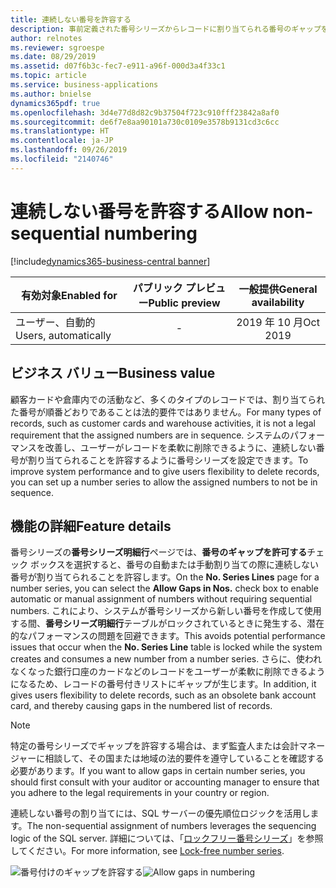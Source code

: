```yaml
---
title: 連続しない番号を許容する
description: 事前定義された番号シリーズからレコードに割り当てられる番号のギャップを許容できるようになりました。
author: relnotes
ms.reviewer: sgroespe
ms.date: 08/29/2019
ms.assetid: d07f6b3c-fec7-e911-a96f-000d3a4f33c1
ms.topic: article
ms.service: business-applications
ms.author: bnielse
dynamics365pdf: true
ms.openlocfilehash: 3d4e77d8d82c9b37504f723c910fff23842a8af0
ms.sourcegitcommit: de6f7e8aa90101a730c0109e3578b9131cd3c6cc
ms.translationtype: HT
ms.contentlocale: ja-JP
ms.lasthandoff: 09/26/2019
ms.locfileid: "2140746"
---
```

# <a name="allow-non-sequential-numbering"></a><span data-ttu-id="18bc2-103">連続しない番号を許容する</span><span class="sxs-lookup"><span data-stu-id="18bc2-103">Allow non-sequential numbering</span></span>
[!include[dynamics365-business-central banner](../includes/dynamics365-business-central.md)]

| <span data-ttu-id="18bc2-104">有効対象</span><span class="sxs-lookup"><span data-stu-id="18bc2-104">Enabled for</span></span>    |  <span data-ttu-id="18bc2-105">パブリック プレビュー</span><span class="sxs-lookup"><span data-stu-id="18bc2-105">Public preview</span></span> | <span data-ttu-id="18bc2-106">一般提供</span><span class="sxs-lookup"><span data-stu-id="18bc2-106">General availability</span></span> | 
| ---------- | :----------: |:----------: |
|<span data-ttu-id="18bc2-107">ユーザー、自動的</span><span class="sxs-lookup"><span data-stu-id="18bc2-107">Users, automatically</span></span>|-| <span data-ttu-id="18bc2-108">2019 年 10 月</span><span class="sxs-lookup"><span data-stu-id="18bc2-108">Oct 2019</span></span>|


## <a name="business-value"></a><span data-ttu-id="18bc2-109">ビジネス バリュー</span><span class="sxs-lookup"><span data-stu-id="18bc2-109">Business value</span></span>
<!-- bv start -->
<span data-ttu-id="18bc2-110">顧客カードや倉庫内での活動など、多くのタイプのレコードでは、割り当てられた番号が順番どおりであることは法的要件ではありません。</span><span class="sxs-lookup"><span data-stu-id="18bc2-110">For many types of records, such as customer cards and warehouse activities, it is not a legal requirement that the assigned numbers are in sequence.</span></span> <span data-ttu-id="18bc2-111">システムのパフォーマンスを改善し、ユーザーがレコードを柔軟に削除できるように、連続しない番号が割り当てられることを許容するように番号シリーズを設定できます。</span><span class="sxs-lookup"><span data-stu-id="18bc2-111">To improve system performance and to give users flexibility to delete records, you can set up a number series to allow the assigned numbers to not be in sequence.</span></span>
<!-- bv end -->



## <a name="feature-details"></a><span data-ttu-id="18bc2-112">機能の詳細</span><span class="sxs-lookup"><span data-stu-id="18bc2-112">Feature details</span></span>
<!--feature detail start -->
<span data-ttu-id="18bc2-113">番号シリーズの**番号シリーズ明細行**ページでは、**番号のギャップを許可する**チェック ボックスを選択すると、番号の自動または手動割り当ての際に連続しない番号が割り当てられることを許容します。</span><span class="sxs-lookup"><span data-stu-id="18bc2-113">On the **No. Series Lines** page for a number series, you can select the **Allow Gaps in Nos.** check box to enable automatic or manual assignment of numbers without requiring sequential numbers.</span></span> <span data-ttu-id="18bc2-114">これにより、システムが番号シリーズから新しい番号を作成して使用する間、**番号シリーズ明細行**テーブルがロックされているときに発生する、潜在的なパフォーマンスの問題を回避できます。</span><span class="sxs-lookup"><span data-stu-id="18bc2-114">This avoids potential performance issues that occur when the **No. Series Line** table is locked while the system creates and consumes a new number from a number series.</span></span> <span data-ttu-id="18bc2-115">さらに、使われなくなった銀行口座のカードなどのレコードをユーザーが柔軟に削除できるようになるため、レコードの番号付きリストにギャップが生じます。</span><span class="sxs-lookup"><span data-stu-id="18bc2-115">In addition, it gives users flexibility to delete records, such as an obsolete bank account card, and thereby causing gaps in the numbered list of records.</span></span> 

> [!NOTE]
> <span data-ttu-id="18bc2-116">特定の番号シリーズでギャップを許容する場合は、まず監査人または会計マネージャーに相談して、その国または地域の法的要件を遵守していることを確認する必要があります。</span><span class="sxs-lookup"><span data-stu-id="18bc2-116">If you want to allow gaps in certain number series, you should first consult with your auditor or accounting manager to ensure that you adhere to the legal requirements in your country or region.</span></span>

<span data-ttu-id="18bc2-117">連続しない番号の割り当てには、SQL サーバーの優先順位ロジックを活用します。</span><span class="sxs-lookup"><span data-stu-id="18bc2-117">The non-sequential assignment of numbers leverages the sequencing logic of the SQL server.</span></span> <span data-ttu-id="18bc2-118">詳細については、「[ロックフリー番号シリーズ](lock-free-number-series.md)」を参照してください。</span><span class="sxs-lookup"><span data-stu-id="18bc2-118">For more information, see [Lock-free number series](lock-free-number-series.md).</span></span>

<span data-ttu-id="18bc2-119">![番号付けのギャップを許容する](media/allow_gaps_in_no_series_lines.png "番号付けのギャップを許容する")</span><span class="sxs-lookup"><span data-stu-id="18bc2-119">![Allow gaps in numbering](media/allow_gaps_in_no_series_lines.png "Allow gaps in numbering")</span></span>

<!--feature detail end -->






